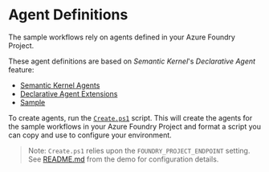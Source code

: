 # Agent Definitions

The sample workflows rely on agents defined in your Azure Foundry Project.

These agent definitions are based on _Semantic Kernel_'s _Declarative Agent_ feature:

- [Semantic Kernel Agents](https://github.com/microsoft/semantic-kernel/tree/main/dotnet/src/Agents)
- [Declarative Agent Extensions](https://github.com/microsoft/semantic-kernel/tree/main/dotnet/src/Agents/Yaml)
- [Sample](https://github.com/microsoft/semantic-kernel/blob/main/dotnet/samples/GettingStartedWithAgents/AzureAIAgent/Step08_AzureAIAgent_Declarative.cs)

To create agents, run the [`Create.ps1`](./Create.ps1) script.
This will create the agents for the sample workflows in your Azure Foundry Project and format a script you can copy and use to configure your environment.

> Note: `Create.ps1` relies upon the `FOUNDRY_PROJECT_ENDPOINT` setting.  See [README.md](../../dotnet/demos/DeclarativeWorkflow/README.md) from the demo for configuration details.
